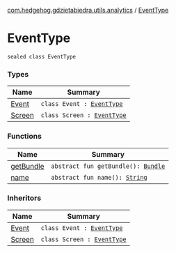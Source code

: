 [com.hedgehog.gdzietabiedra.utils.analytics](../index.md) / [EventType](./index.md)

# EventType

`sealed class EventType`

### Types

| Name | Summary |
|---|---|
| [Event](-event/index.md) | `class Event : `[`EventType`](./index.md) |
| [Screen](-screen/index.md) | `class Screen : `[`EventType`](./index.md) |

### Functions

| Name | Summary |
|---|---|
| [getBundle](get-bundle.md) | `abstract fun getBundle(): `[`Bundle`](https://developer.android.com/reference/android/os/Bundle.html) |
| [name](name.md) | `abstract fun name(): `[`String`](https://kotlinlang.org/api/latest/jvm/stdlib/kotlin/-string/index.html) |

### Inheritors

| Name | Summary |
|---|---|
| [Event](-event/index.md) | `class Event : `[`EventType`](./index.md) |
| [Screen](-screen/index.md) | `class Screen : `[`EventType`](./index.md) |

